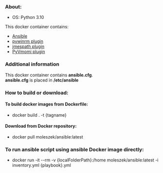 ### About:
* OS: Python 3.10

This docker container contains:
* [Ansible](https://docs.ansible.com/ansible/latest/index.html)
* [pywinrm plugin](https://pypi.org/project/pywinrm/0.2.2/)
* [jmespath plugin](https://pypi.org/project/jmespath/)
* [PyVmomi plugin](https://pypi.org/project/pyvmomi/)

### Additional information
This docker container contains **ansible.cfg**.<br/>
**ansible.cfg** is placed in **/etc/ansible**

### How to build or download:
#### To build docker images from Dockerfile:
* docker build . -t {tagname}

#### Download from Docker repository:
* docker pull moleszek/ansible:latest

### To run ansible script using ansible Docker image directly:
* docker run -it --rm -v {localFolderPath}:/home moleszek/ansible:latest -i inventory.yml {playbook}.yml